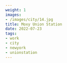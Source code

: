 ```yaml
---
weight: 1
images:
- /images/city/14.jpg
title: Moxy Union Station
date: 2022-07-23
tags:
- work
- city
- newyork
- unionstation
---
```

